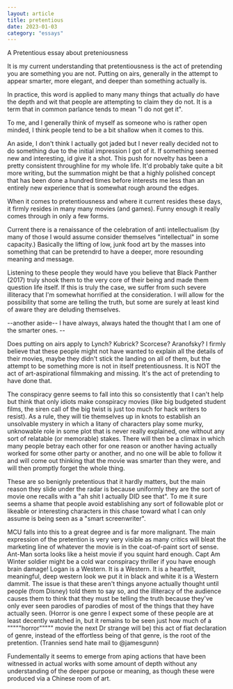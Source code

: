 ```yaml
---
layout: article
title: pretentious
date: 2023-01-03
category: "essays"
---
```

A Pretentious essay about preteniousness
<!-- excerpt -->

It is my current understanding that pretentiousness is the act of pretending you are something you are not. Putting on airs, generally in the attempt to appear smarter, more elegant, and deeper than something actually is.

In practice, this word is applied to many many things that actually *do* have the depth and wit that people are attempting to claim they do not. It is a term that in common parlance tends to mean "I do not get it".

To me, and I generally think of myself as someone who is rather open minded, I think people tend to be a bit shallow when it comes to this.

An aside, I don't think I actually got jaded but I never really decided not to do something due to the initial impression I got of it. If something seemed new and interesting, id give it a shot. This push for novelty has been a pretty consistent throughline for my whole life. It'd probably take quite a bit more writing, but the summation might be that a highly polished concept that has been done a hundred times before interests me less than an entirely new experience that is somewhat rough around the edges.

When it comes to pretentiousness and where it current resides these days, it firmly resides in many many movies (and games). Funny enough it really comes through in only a few forms.

Current there is a renaissance of the celebration of anti intellectualism (by many of those I would assume consider themselves "intellectual" in some capacity.) Basically the lifting of low, junk food art by the masses into something that can be pretendrd to have a deeper, more resounding meaning and message.

Listening to these people they would have you believe that Black Panther (2017) truly shook them to the very core of their being and made them question life itself. If this is truly the case, we suffer from such severe illiteracy that I'm somewhat horrified at the consideration. I will allow for the possibility that some are telling the truth, but some are surely at least kind of aware they are deluding themselves.

\--another aside-- I have always, always hated the thought that I am one of the smarter ones. --

Does putting on airs apply to Lynch? Kubrick? Scorcese? Aranofsky? I firmly believe that these people might not have wanted to explain all the details of their movies, maybe they didn't stick the landing on all of them, but the attempt to be something more is not in itself pretentiousness. It is NOT the act of art-aspirational filmmaking and missing. It's the act of pretending to have done that.

The conspiracy genre seems to fall into this so consistently that I can't help but think that only idiots make conspiracy movies (like big budgeted student films, the siren call of the big twist is just too much for hack writers to resist). As a rule, they will tie themselves up in knots to establish an unsolvable mystery in which a litany of characters play some murky, unknowable role in some plot that is never really explained, one without any sort of relatable (or memorable) stakes. There will then be a climax in which many people betray each other for one reason or another having actually worked for some other party or another, and no one will be able to follow it and will come out thinking that the movie was smarter than they were, and will then promptly forget the whole thing.

These are so benignly pretentious that it hardly matters, but the main reason they slide under the radar is because uniformly they are the sort of movie one recalls with a "ah shit I actually DID see that". To me it sure seems a shame that people avoid establishing any sort of followable plot or likeable or interesting characters in this chase toward what I can only assume is being seen as a "smart screenwriter".

MCU falls into this to a great degree and is far more malignant. The main expression of the pretention is very very visible as many critics will bleat the marketing line of whatever the movie is in the coat-of-paint sort of sense. Ant-Man sorta looks like a heist movie if you squint hard enough. Capt Am Winter soldier might be a cold war conspiracy thriller if you have enough brain damage! Logan is a Western. It is a Western. It is a heartfelt, meaningful, deep western look we put it in black and white it is a Western dammit. The issue is that these aren't things anyone actually thought until people (from Disney) told them to say so, and the illiteracy of the audience causes them to think that they must be telling the truth because they've only ever seen parodies of parodies of most of the things that they have actually seen. (Horror is one genre I expect some of these people are at least decently watched in, but it remains to be seen just how much of a """""horror""""" movie the next Dr strange will be) this act of fiat declaration of genre, instead of the effortless being of that genre, is the root of the pretention. (Trannies send hate mail to @jamesgunn)

Fundementally it seems to emerge from aping actions that have been witnessed in actual works with some amount of depth without any understanding of the deeper purpose or meaning, as though these were produced via a Chinese room of art.

